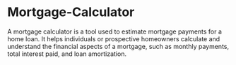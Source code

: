# Mortgage-Calculator
A mortgage calculator is a tool used to estimate mortgage payments for a home loan. It helps individuals or prospective homeowners calculate and understand the financial aspects of a mortgage, such as monthly payments, total interest paid, and loan amortization.
